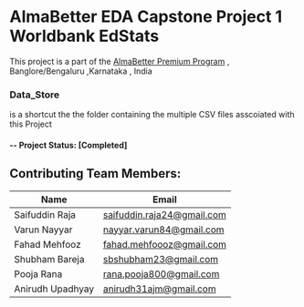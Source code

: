 # AlmaBetter EDA Capstone Project 1 Worldbank EdStats

This project is a part of the [AlmaBetter Premium Program](https://www.almabetter.com/) , 
Banglore/Bengaluru ,Karnataka , India

### Data_Store
 is a shortcut the the folder containing the multiple CSV files asscoiated with this Project


#### -- Project Status: [Completed]


## Contributing Team Members:

|Name     |  Email   | 
|---------|-----------------|
|Saifuddin Raja |     saifuddin.raja24@gmail.com    |
|Varun Nayyar |     nayyar.varun84@gmail.com    |
|Fahad Mehfooz |    fahad.mehfoooz@gmail.com    |
|Shubham Bareja |     sbshubham23@gmail.com    |
|Pooja Rana |     rana.pooja800@gmail.com    |
|Anirudh Upadhyay |     anirudh31ajm@gmail.com    |
